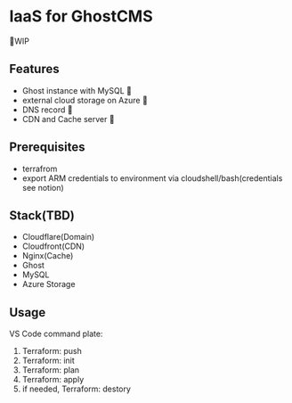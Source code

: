 # IaaS for GhostCMS

🚧WIP

## Features
- Ghost instance with MySQL         🚧
- external cloud storage on Azure   🚧
- DNS record                        🚧
- CDN and Cache server              🚧

## Prerequisites

- terrafrom
- export ARM credentials to environment via cloudshell/bash(credentials see notion)

## Stack(TBD)

- Cloudflare(Domain)
- Cloudfront(CDN)
- Nginx(Cache)
- Ghost
- MySQL
- Azure Storage

## Usage

VS Code command plate:

1. Terraform: push
2. Terraform: init
3. Terraform: plan
4. Terraform: apply
5. if needed, Terraform: destory 

